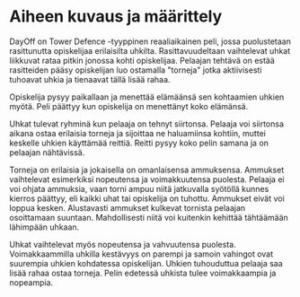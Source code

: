 # Aiheen kuvaus ja määrittely

DayOff on Tower Defence -tyyppinen reaaliaikainen peli, jossa puolustetaan rasittunutta opiskelijaa erilaisilta uhkilta. Rasittavuudeltaan vaihtelevat uhkat liikkuvat rataa pitkin jonossa kohti opiskelijaa. Pelaajan tehtävä on estää rasitteiden pääsy opiskelijan luo ostamalla "torneja" jotka aktiivisesti tuhoavat uhkia ja tienaavat tällä lisää rahaa.

Opiskelija pysyy paikallaan ja menettää elämäänsä sen kohtaamien uhkien myötä. Peli päättyy kun opiskelija on menettänyt koko elämänsä.

Uhkat tulevat ryhminä kun pelaaja on tehnyt siirtonsa. Pelaaja voi siirtonsa aikana ostaa erilaisia torneja ja sijoittaa ne haluamiinsa kohtiin, muttei keskelle uhkien käyttämää reittiä. Reitti pysyy koko pelin samana ja on pelaajan nähtävissä.

Torneja on erilaisia ja jokaisella on omanlaisensa ammuksensa. Ammukset vaihtelevat esimerkiksi nopeutensa ja voimakkuutensa puolesta. Pelaaja ei voi ohjata ammuksia, vaan torni ampuu niitä jatkuvalla syötöllä kunnes kierros päättyy, eli kaikki uhat tai opiskelija on tuhottu. Ammukset eivät voi loppua kesken. Alustavasti ammukset kulkevat tornista pelaajan osoittamaan suuntaan. Mahdollisesti niitä voi kuitenkin kehittää tähtäämään lähimpään uhkaan.

Uhkat vaihtelevat myös nopeutensa ja vahvuutensa puolesta. Voimakkaammilla uhkilla kestävyys on parempi ja samoin vahingot ovat suurempia uhkien kohdatessa opiskelijan. Uhkien tuhouduttua pelaaja saa lisää rahaa ostaa torneja. Pelin edetessä uhkista tulee voimakkaampia ja nopeampia.





